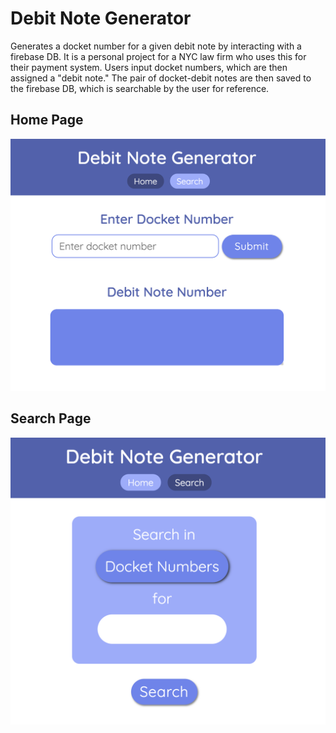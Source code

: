 # Debit Note Generator

Generates a docket number for a given debit note by interacting with a firebase DB. It is a personal project for a NYC law firm who uses this for their payment system. Users input docket numbers, which are then assigned a "debit note." The pair of docket-debit notes are then saved to the firebase DB, which is searchable by the user for reference.

## Home Page

![Home Page](/images/home_page.png)

## Search Page
![Search Page](/images/search_page.png)
